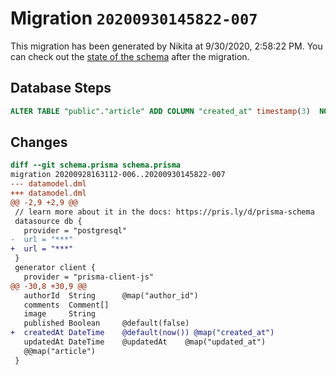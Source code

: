 # Migration `20200930145822-007`

This migration has been generated by Nikita at 9/30/2020, 2:58:22 PM.
You can check out the [state of the schema](./schema.prisma) after the migration.

## Database Steps

```sql
ALTER TABLE "public"."article" ADD COLUMN "created_at" timestamp(3)  NOT NULL DEFAULT CURRENT_TIMESTAMP;
```

## Changes

```diff
diff --git schema.prisma schema.prisma
migration 20200928163112-006..20200930145822-007
--- datamodel.dml
+++ datamodel.dml
@@ -2,9 +2,9 @@
 // learn more about it in the docs: https://pris.ly/d/prisma-schema
 datasource db {
   provider = "postgresql"
-  url = "***"
+  url = "***"
 }
 generator client {
   provider = "prisma-client-js"
@@ -30,8 +30,9 @@
   authorId  String      @map("author_id")
   comments  Comment[]
   image     String       
   published Boolean     @default(false)
+  createdAt DateTime    @default(now()) @map("created_at")
   updatedAt DateTime    @updatedAt    @map("updated_at")
   @@map("article")
 }
```


